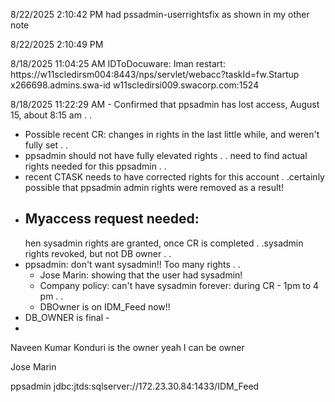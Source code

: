 8/22/2025 2:10:42 PM
had pssadmin-userrightsfix as shown in my other note

8/22/2025 2:10:49 PM

8/18/2025 11:04:25 AM
IDToDocuware:
Iman restart:
https://w11scledirsm004:8443/nps/servlet/webacc?taskId=fw.Startup
x266698.admins.swa-id
w11scledirsi009.swacorp.com:1524


8/18/2025 11:22:29 AM - Confirmed that ppsadmin has lost access, August 15, about 8:15 am . .
   - Possible recent CR: changes in rights in the last little while, and weren't fully set . .
   - ppsadmin should not have fully elevated rights . . need to find actual rights needed for this ppsadmin . .
   - recent CTASK needs to have corrected rights for this account . .certainly possible that ppsadmin admin rights were removed as a result!
   - Myaccess request needed:
     -
      hen sysadmin rights are granted, once CR is completed . .sysadmin rights revoked, but not DB owner . .
   - ppsadmin: don't want sysadmin!! Too many rights . .
     - Jose Marin: showing that the user had sysadmin!
     - Company policy: can't have sysadmin forever: during CR - 1pm to 4 pm . .
     - DBOwner is on IDM_Feed now!!
   - DB_OWNER is final -
   -

Naveen Kumar Konduri is the owner
yeah I can be owner

Jose Marin






ppsadmin
jdbc:jtds:sqlserver://172.23.30.84:1433/IDM_Feed
